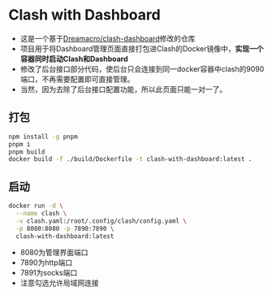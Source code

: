 # Clash with Dashboard
- 这是一个基于[Dreamacro/clash-dashboard](https://github.com/Dreamacro/clash-dashboard)修改的仓库
- 项目用于将Dashboard管理页面直接打包进Clash的Docker镜像中，**实现一个容器同时启动Clash和Dashboard**
- 修改了后台接口部分代码，使后台只会连接到同一docker容器中clash的9090端口，不再需要配置即可直接管理。
- 当然，因为去除了后台接口配置功能，所以此页面只能一对一了。

## 打包
```sh
npm install -g pnpm
pnpm i
pnpm build
docker build -f ./build/Dockerfile -t clash-with-dashboard:latest .
```

## 启动
```sh
docker run -d \
  --name clash \
  -v clash.yaml:/root/.config/clash/config.yaml \
  -p 8080:8080 -p 7890:7890 \
  clash-with-dashboard:latest
```

- 8080为管理界面端口
- 7890为http端口
- 7891为socks端口
- 注意勾选允许局域网连接

